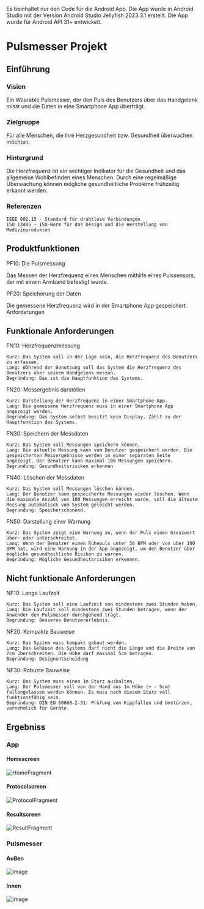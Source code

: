 Es beinhaltet nur den Code für die Android App. Die App wurde in Android Studio mit der Version Android Studio Jellyfish 2023.3.1 erstellt. Die App wurde für Android API 31+ entwickelt.


# Pulsmesser Projekt


## Einführung

### Vision

Ein Wearable Pulsmesser, der den Puls des Benutzers über das Handgelenk misst und die Daten in eine Smartphone App überträgt.

### Zielgruppe

Für alle Menschen, die ihre Herzgesundheit bzw. Gesundheit überwachen möchten.

### Hintergrund

Die Herzfrequenz ist ein wichtiger Indikator für die Gesundheit und das allgemeine Wohlbefinden eines Menschen. Durch eine regelmäßige Überwachung können mögliche gesundheitliche Probleme frühzeitig erkannt werden.

### Referenzen

    IEEE 802.15 - Standard für drahtlose Verbindungen
    ISO 13485 – ISO-Norm für das Design und die Herstellung von Medizinprodukten


## Produktfunktionen

PF10: Die Pulsmessung

Das Messen der Herzfrequenz eines Menschen mithilfe eines Pulssensors, der mit einem Armband befestigt wurde.

PF20: Speicherung der Daten

Die gemessene Herzfrequenz wird in der Smartphone App gespeichert.
Anforderungen

## Funktionale Anforderungen

FN10: Herzfrequenzmessung

    Kurz: Das System soll in der Lage sein, die Herzfrequenz des Benutzers zu erfassen.
    Lang: Während der Benutzung soll das System die Herzfrequenz des Benutzers über seinem Handgelenk messen.
    Begründung: Das ist die Hauptfunktion des Systems.

FN20: Messergebnis darstellen

    Kurz: Darstellung der Herzfrequenz in einer Smartphone-App.
    Lang: Die gemessene Herzfrequenz muss in einer Smartphone App angezeigt werden.
    Begründung: Das System selbst besitzt kein Display. Zählt zu der Hauptfunktion des Systems.

FN30: Speichern der Messdaten

    Kurz: Das System soll Messungen speichern können.
    Lang: Die aktuelle Messung kann vom Benutzer gespeichert werden. Die gespeicherten Messergebnisse werden in einer separaten Seite angezeigt. Der Benutzer kann maximal 100 Messungen speichern.
    Begründung: Gesundheitsrisiken erkennen

FN40: Löschen der Messdaten

    Kurz: Das System soll Messungen löschen können.
    Lang: Der Benutzer kann gespeicherte Messungen wieder löschen. Wenn die maximale Anzahl von 100 Messungen erreicht wurde, soll die älteste Messung automatisch vom System gelöscht werden.
    Begründung: Speicherschonend.

FN50: Darstellung einer Warnung

    Kurz: Das System zeigt eine Warnung an, wenn der Puls einen Grenzwert über- oder unterschreitet.
    Lang: Wenn der Benutzer einen Ruhepuls unter 50 BPM oder von über 100 BPM hat, wird eine Warnung in der App angezeigt, um den Benutzer über mögliche gesundheitliche Risiken zu warnen.
    Begründung: Mögliche Gesundheitsrisiken erkennen.

## Nicht funktionale Anforderungen

NF10: Lange Laufzeit

    Kurz: Das System soll eine Laufzeit von mindestens zwei Stunden haben.
    Lang: Die Laufzeit soll mindestens zwei Stunden betragen, wenn der Anwender den Pulsmesser durchgehend trägt.
    Begründung: Besseres Benutzererlebnis.

NF20: Kompakte Bauweise

    Kurz: Das System muss kompakt gebaut werden.
    Lang: Das Gehäuse des Systems darf nicht die Länge und die Breite von 7cm überschreiten. Die Höhe darf maximal 5cm betragen.
    Begründung: Designentscheidung

NF30: Robuste Bauweise

    Kurz: Das System muss einen 1m Sturz aushalten.
    Lang: Der Pulsmesser soll von der Hand aus 1m Höhe (+ - 5cm) fallengelassen werden können. Es muss nach diesem Sturz voll funktionsfähig sein.
    Begründung: DIN EN 60068-2-31: Prüfung von Kippfallen und Umstürzen, vornehmlich für Geräte.

## Ergebniss
### App
#### Homescreen
![HomeFragment](https://github.com/user-attachments/assets/38419d95-53ef-4aa2-9c87-ccfe345c413d)
#### Protocolscreen
![ProtocolFragment](https://github.com/user-attachments/assets/c9210cee-5b9b-47fc-97fe-7547cd7f8c0a)
#### Resultscreen
![ResultFragment](https://github.com/user-attachments/assets/90fbecb5-d564-44fd-8bf3-5f1975d7e861)
### Pulsmesser
#### Außen
![image](https://github.com/user-attachments/assets/743459a3-c05e-458d-9fd9-df171adb1bd2)
#### Innen
![image](https://github.com/user-attachments/assets/425fd346-247d-4e6f-8053-4a3087f089d8)
